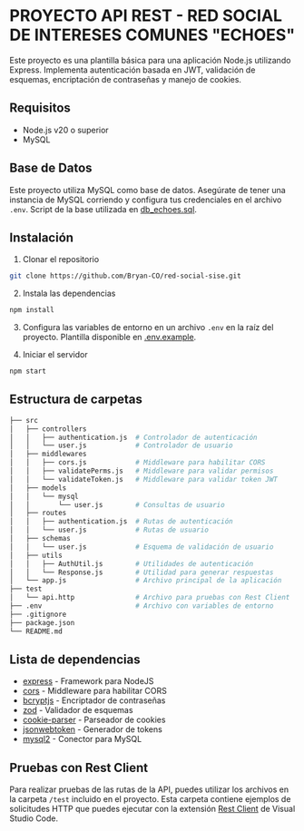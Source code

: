 # PROYECTO API REST - RED SOCIAL DE INTERESES COMUNES "ECHOES"
Este proyecto es una plantilla básica para una aplicación Node.js utilizando Express. Implementa autenticación basada en JWT, validación de esquemas, encriptación de contraseñas y manejo de cookies.

## Requisitos

- Node.js v20 o superior
- MySQL

## Base de Datos
Este proyecto utiliza MySQL como base de datos. Asegúrate de tener una instancia de MySQL corriendo y configura tus credenciales en el archivo `.env`. Script de la base utilizada en [db_echoes.sql](./docs/database/db_echoes.sql).

## Instalación

1. Clonar el repositorio

```bash
git clone https://github.com/Bryan-CO/red-social-sise.git
```

2. Instala las dependencias

```bash
npm install
```

3. Configura las variables de entorno en un archivo `.env` en la raíz del proyecto. Plantilla disponible en [.env.example](./docs/enviroments/.env.example). 

4. Iniciar el servidor

```bash
npm start
```

## Estructura de carpetas

```bash
├── src
│   ├── controllers
│   │   ├── authentication.js  # Controlador de autenticación
│   │   └── user.js            # Controlador de usuario
│   ├── middlewares
│   │   ├── cors.js            # Middleware para habilitar CORS
│   │   ├── validatePerms.js   # Middleware para validar permisos
│   │   └── validateToken.js   # Middleware para validar token JWT
│   ├── models
│   │   └── mysql
│   │       └── user.js        # Consultas de usuario
│   ├── routes
│   │   ├── authentication.js  # Rutas de autenticación
│   │   └── user.js            # Rutas de usuario
│   ├── schemas
│   │   └── user.js            # Esquema de validación de usuario
│   ├── utils
│   │   ├── AuthUtil.js        # Utilidades de autenticación
│   │   └── Response.js        # Utilidad para generar respuestas
│   └── app.js                 # Archivo principal de la aplicación
├── test
│   └── api.http               # Archivo para pruebas con Rest Client
├── .env                       # Archivo con variables de entorno
├── .gitignore
├── package.json
└── README.md

```

## Lista de dependencias 

- [express](https://www.npmjs.com/package/express) - Framework para NodeJS
- [cors](https://www.npmjs.com/package/cors) - Middleware para habilitar CORS
- [bcryptjs](https://www.npmjs.com/package/bcryptjs) - Encriptador de contraseñas
- [zod](https://www.npmjs.com/package/zod) - Validador de esquemas
- [cookie-parser](https://www.npmjs.com/package/cookie-parser) - Parseador de cookies
- [jsonwebtoken](https://www.npmjs.com/package/jsonwebtoken) - Generador de tokens
- [mysql2](https://www.npmjs.com/package/mysql2) - Conector para MySQL

## Pruebas con Rest Client
Para realizar pruebas de las rutas de la API, puedes utilizar los archivos en la carpeta `/test` incluido en el proyecto. Esta carpeta contiene ejemplos de solicitudes HTTP que puedes ejecutar con la extensión [Rest Client](https://marketplace.visualstudio.com/items?itemName=humao.rest-client) de Visual Studio Code.